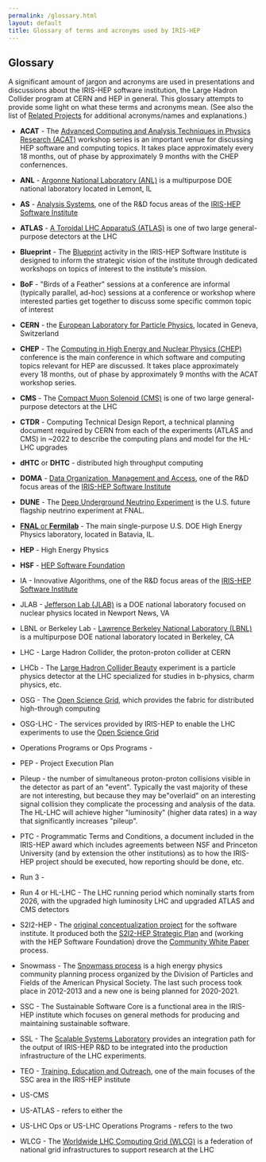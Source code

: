 ```yaml
---
permalink: /glossary.html
layout: default
title: Glossary of terms and acronyms used by IRIS-HEP
---
```


## Glossary

A significant amount of jargon and acronyms are used in presentations and
discussions about the IRIS-HEP software institution, the Large Hadron Collider
program at CERN and HEP in general. This glossary attempts to provide some
light on what these terms and acronyms mean.  (See also the list of [Related Projects](https://iris-hep.org/collaborations) for additional acronyms/names and explanations.)

  * **ACAT** - The [Advanced Computing and Analysis Techniques in Physics Research (ACAT)](https://indico.cern.ch/event/708041/) workshop series is an important venue for discussing HEP software and computing topics. It takes place approximately every 18 months, out of phase by approximately 9 months with the CHEP confernences.

  * **ANL** - [Argonne National Laboratory (ANL)](https://www.anl.gov) is a multipurpose DOE national laboratory located in Lemont, IL

  * **AS** - [Analysis Systems](https://iris-hep.org/as.html), one of the R&D focus areas of the [IRIS-HEP Software Institute](https://iris-hep.org/)

  * **ATLAS** - [A Toroidal LHC ApparatuS (ATLAS)](https://atlas.cern) is one of two large general-purpose detectors at the LHC

  * **Blueprint** - The [Blueprint](https://iris-hep.org/blueprint.html) activity in the IRIS-HEP Software Institute is designed to inform the strategic vision of the institute through dedicated workshops on topics of interest to the institute's mission.

  * **BoF** - "Birds of a Feather" sessions at a conference are informal (typically parallel, ad-hoc) sessions at a conference or workshop where interested parties get together to discuss some specific common topic of interest

  * **CERN** - the [European Laboratory for Particle Physics](https://home.cern), located in Geneva, Switzerland

  * **CHEP** - The [Computing in High Energy and Nuclear Physics (CHEP)](http://chep2019.org) conference is the main conference in which software and computing topics relevant for HEP are discussed. It takes place approximately every 18 months, out of phase by approximately 9 months with the ACAT workshop series.

  * **CMS** - The [Compact Muon Solenoid (CMS)](http://cms.cern) is one of two large general-purpose detectors at the LHC

  * **CTDR** - Computing Technical Design Report, a technical planning document required by CERN from each of the experiments (ATLAS and CMS) in ~2022 to describe the computing plans and model for the HL-LHC upgrades

  * **dHTC** or **DHTC** - distributed high throughput computing

  * **DOMA** - [Data Organization, Management and Access](https://iris-hep.org/doma.html), one of the R&D focus areas of the [IRIS-HEP Software Institute](https://iris-hep.org/)

  * **DUNE** - The [Deep Underground Neutrino Experiment](http://www.fnal.gov/pub/science/lbnf-dune/index.html) is the U.S. future flagship neutrino experiment at FNAL.

  * [**FNAL** or **Fermilab**](http://www.fnal.gov) - The main single-purpose U.S. DOE High Energy Physics laboratory, located in Batavia, IL.

  * **HEP** - High Energy Physics

  * **HSF** - [HEP Software Foundation](https://hepsoftwarefoundation.org/)

  * IA - Innovative Algorithms, one of the R&D focus areas of the [IRIS-HEP Software Institute](https://iris-hep.org/)

  * JLAB - [Jefferson Lab (JLAB)](https://www.jlab.org) is a DOE national laboratory focused on nuclear physics located in Newport News, VA

  * LBNL or Berkeley Lab - [Lawrence Berkeley National Laboratory (LBNL)](https://www.lbl.gov) is a multipurpose DOE national laboratory located in Berkeley, CA


  * LHC - Large Hadron Collider, the proton-proton collider at CERN

  * LHCb - The [Large Hadron Collider Beauty](http://lhcb-public.web.cern.ch/lhcb-public/) experiment is a particle physics detector at the LHC specialized for studies in b-physics, charm physics, etc.

  * OSG - The [Open Science Grid](https://opensciencegrid.org/), which provides the fabric for distributed high-through computing

  * OSG-LHC - The services provided by IRIS-HEP to enable the LHC experiments to use the [Open Science Grid](https://opensciencegrid.org/)

  * Operations Programs or Ops Programs -

  * PEP - Project Execution Plan

  * Pileup - the number of simultaneous proton-proton collisions visible in the detector as part of an "event". Typically the vast majority of these are not interesting, but because they may be"overlaid" on an interesting signal collision they complicate the processing and analysis of the data. The HL-LHC will achieve higher "luminosity" (higher data rates) in a way that significantly increases "pileup".

  * PTC - Programmatic Terms and Conditions, a document included in the IRIS-HEP award which includes agreements between NSF and Princeton University (and by extension the other institutions) as to how the IRIS-HEP project should be executed, how reporting should be done, etc.

  * Run 3 -

  * Run 4 or HL-LHC - The LHC running period which nominally starts from 2026, with the upgraded high luminosity LHC and upgraded ATLAS and CMS detectors

  * S2I2-HEP - The [original conceptualization project](http://s2i2-hep.org) for the software institute. It produced both the [S2I2-HEP Strategic Plan](https://arxiv.org/abs/1712.06592)  and (working with the HEP Software Foundation) drove the [Community White Paper](https://arxiv.org/abs/1712.06982)  process.

  * Snowmass - The [Snowmass process](https://snowmass-wiki.fnal.gov/wiki/Main_Page) is a high energy physics community planning process organized by the Division of Particles and Fields of the American Physical Society. The last such process took place in 2012-2013 and a new one is being planned for 2020-2021.

  * SSC - The Sustainable Software Core is a functional area in the IRIS-HEP institute which focuses on general methods for producing and maintaining sustainable software.

  * SSL - The [Scalable Systems Laboratory](https://iris-hep.org/ssl.html) provides an integration path for the output of IRIS-HEP R&D to be integrated into the production infrastructure of the LHC experiments.

  * TEO - [Training, Education and Outreach](https://iris-hep.org/ssc.html), one of the main focuses of the SSC area in the IRIS-HEP institute

  * US-CMS

  * US-ATLAS - refers to either the

  * US-LHC Ops or US-LHC Operations Programs - refers to the two

  * WLCG - The [Worldwide LHC Computing Grid (WLCG)](http://wlcg.web.cern.ch) is a federation of national grid infrastructures to support research at the LHC

